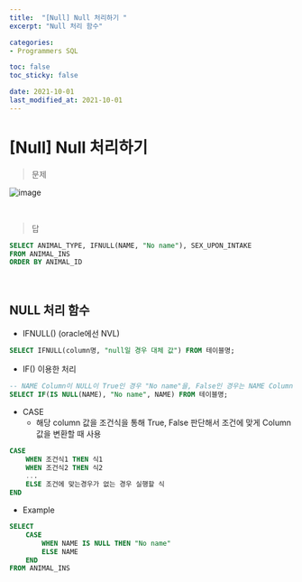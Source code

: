 ```yaml
---
title:  "[Null] Null 처리하기 "
excerpt: "Null 처리 함수"

categories:
- Programmers SQL

toc: false
toc_sticky: false

date: 2021-10-01
last_modified_at: 2021-10-01
---
```


# [Null] Null 처리하기

> 문제

![image](https://user-images.githubusercontent.com/76996686/135614184-ecfd02d1-0bd1-4e40-8603-5662ab60079c.png)


<br>

> 답

```sql
SELECT ANIMAL_TYPE, IFNULL(NAME, "No name"), SEX_UPON_INTAKE
FROM ANIMAL_INS
ORDER BY ANIMAL_ID
```

<br>

## NULL 처리 함수

- IFNULL() (oracle에선 NVL)
```sql
SELECT IFNULL(column명, "null일 경우 대체 값") FROM 테이블명;
```

- IF() 이용한 처리
```sql
-- NAME Column이 NULL이 True인 경우 "No name"을, False인 경우는 NAME Column을 출력
SELECT IF(IS NULL(NAME), "No name", NAME) FROM 테이블명;
```

- CASE
  - 해당 column 값을 조건식을 통해 True, False 판단해서 조건에 맞게 Column 값을 변환할 때 사용

```sql
CASE 
    WHEN 조건식1 THEN 식1
    WHEN 조건식2 THEN 식2
    ...
    ELSE 조건에 맞는경우가 없는 경우 실행할 식
END
```

- Example
```sql
SELECT 
    CASE
        WHEN NAME IS NULL THEN "No name"
        ELSE NAME
    END
FROM ANIMAL_INS
```